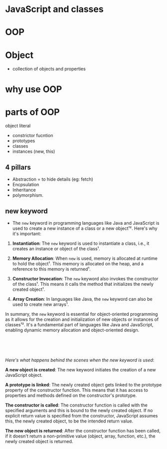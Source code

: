 # JavaScript and classes


# OOP

# Object
- collection of objects and properties 

# why use OOP

# parts of OOP
object literal

- constrictor fucntion
- prototypes
- classes
- instances (new, this)

## 4 pillars 
* Abstraction = to hide details (eg: fetch)
* Encpsulation
* Inheritance
* polymorphism.



## new keyword 
- The `new` keyword in programming languages like Java and JavaScript is used to create a new instance of a class or a new object¹². Here's why it's important: 


1. **Instantiation**: The `new` keyword is used to instantiate a class, i.e., it creates an instance or object of the class¹.

2. **Memory Allocation**: When `new` is used, memory is allocated at runtime to hold the object¹. This memory is allocated on the heap, and a reference to this memory is returned¹.

3. **Constructor Invocation**: The `new` keyword also invokes the constructor of the class¹. This means it calls the method that initializes the newly created object¹.

4. **Array Creation**: In languages like Java, the `new` keyword can also be used to create new arrays¹.

In summary, the `new` keyword is essential for object-oriented programming as it allows for the creation and initialization of new objects or instances of classes¹². It's a fundamental part of languages like Java and JavaScript, enabling dynamic memory allocation and object-oriented design. 

<br>
<br>
<br>

_Here's what happens behind the scenes when the new keyword is used_:

**A new object is created**: The new keyword initiates the creation of a new JavaScript object.

**A prototype is linked**: The newly created object gets linked to the prototype property of the constructor function. This means that it has access to properties and methods defined on the constructor's prototype.

**The constructor is called**: The constructor function is called with the specified arguments and this is bound to the newly created object. If no explicit return value is specified from the constructor, JavaScript assumes this, the newly created object, to be the intended return value.

**The new object is returned**: After the constructor function has been called, if it doesn't return a non-primitive value (object, array, function, etc.), the newly created object is returned.
